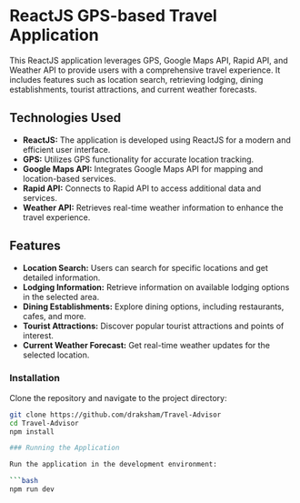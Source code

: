 # ReactJS GPS-based Travel Application

This ReactJS application leverages GPS, Google Maps API, Rapid API, and Weather API to provide users with a comprehensive travel experience. It includes features such as location search, retrieving lodging, dining establishments, tourist attractions, and current weather forecasts.

## Technologies Used

- **ReactJS:** The application is developed using ReactJS for a modern and efficient user interface.
- **GPS:** Utilizes GPS functionality for accurate location tracking.
- **Google Maps API:** Integrates Google Maps API for mapping and location-based services.
- **Rapid API:** Connects to Rapid API to access additional data and services.
- **Weather API:** Retrieves real-time weather information to enhance the travel experience.

## Features

- **Location Search:** Users can search for specific locations and get detailed information.
- **Lodging Information:** Retrieve information on available lodging options in the selected area.
- **Dining Establishments:** Explore dining options, including restaurants, cafes, and more.
- **Tourist Attractions:** Discover popular tourist attractions and points of interest.
- **Current Weather Forecast:** Get real-time weather updates for the selected location.


### Installation
Clone the repository and navigate to the project directory:
```bash
git clone https://github.com/draksham/Travel-Advisor
cd Travel-Advisor
npm install

### Running the Application

Run the application in the development environment:

```bash
npm run dev
